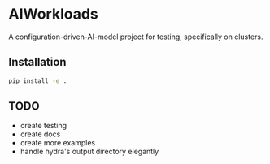 # AIWorkloads

A configuration-driven-AI-model project for testing, specifically on clusters.

## Installation

```bash
pip install -e .
```

## TODO

- create testing
- create docs
- create more examples
- handle hydra's output directory elegantly

